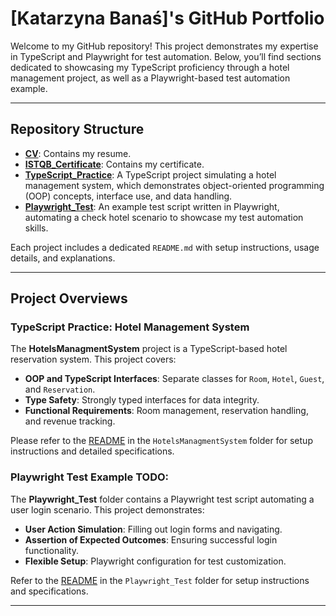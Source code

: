 # [Katarzyna Banaś]'s GitHub Portfolio

Welcome to my GitHub repository! This project demonstrates my expertise in TypeScript and Playwright for test automation. Below, you’ll find sections dedicated to showcasing my TypeScript proficiency through a hotel management project, as well as a Playwright-based test automation example.

---

## Repository Structure

- **[CV](https://github.com/kasiabanas/QA-Tester/blob/main/Katarzyna_Banaś_CV.pdf)**: Contains my resume.
- **[ISTQB_Certificate](https://github.com/kasiabanas/QA-Tester/blob/main/ISTQB%20Certificate.pdf)**: Contains my certificate.
- **[TypeScript_Practice](https://github.com/kasiabanas/QA-Tester/tree/main/HotelsManagmentSystem)**: A TypeScript project simulating a hotel management system, which demonstrates object-oriented programming (OOP) concepts, interface use, and data handling.
- **[Playwright_Test]()**: An example test script written in Playwright, automating a check hotel scenario to showcase my test automation skills.

Each project includes a dedicated `README.md` with setup instructions, usage details, and explanations.

---
## Project Overviews



### TypeScript Practice: Hotel Management System

The **HotelsManagmentSystem** project is a TypeScript-based hotel reservation system. This project covers:

- **OOP and TypeScript Interfaces**: Separate classes for `Room`, `Hotel`, `Guest`, and `Reservation`.
- **Type Safety**: Strongly typed interfaces for data integrity.
- **Functional Requirements**: Room management, reservation handling, and revenue tracking.

Please refer to the [README](https://github.com/kasiabanas/QA-Tester/blob/main/README.md) in the `HotelsManagmentSystem` folder for setup instructions and detailed specifications.

### Playwright Test Example TODO:

The **Playwright_Test** folder contains a Playwright test script automating a user login scenario. This project demonstrates:

- **User Action Simulation**: Filling out login forms and navigating.
- **Assertion of Expected Outcomes**: Ensuring successful login functionality.
- **Flexible Setup**: Playwright configuration for test customization.

Refer to the [README](./Playwright_Test/README.md) in the `Playwright_Test` folder for setup instructions and specifications.

---
